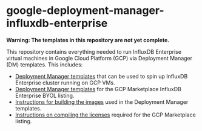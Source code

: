 # google-deployment-manager-influxdb-enterprise

__Warning: The templates in this repository are not yet complete.__

This repository contains everything needed to run InfluxDB Enterprise virtual machines in Google Cloud Platform (GCP) via Deployment Manager (DM) templates. This includes:

- [Deployment Manager templates](simple/README.md) that can be used to spin up InfluxDB Enterprise cluster running on GCP VMs.
- [Deployment Manager templates](marketplace/README.md) for the GCP Marketplace InfluxDB Enterprise BYOL listing.
- [Instructions for building the images](image/README.md) used in the Deployment Manager templates.
- [Instructions on compiling the licenses](licenses/README.md) required for the GCP Marketplace listing.
